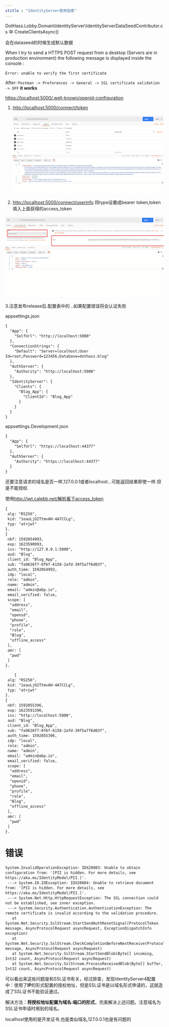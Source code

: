```yaml
---
stitle : "IdentityServer使用指南"
---
```


DotHass.Lobby.Domain\IdentityServer\IdentityServerDataSeedContributor.cs 中 CreateClientsAsync()

会在dataseed的时候生成默认数据

When I try to send a HTTPS POST request from a desktop (Servers are in production environment) the following message is displayed inside the console :

```
Error: unable to verify the first certificate
```

After: `Postman -> Preferences -> General -> SSL certificate validation -> OFF` **it works**

<https://localhost:5000/.well-known/openid-configuration>

1.  <http://localhost:5000/connect/token>

    ![image-20200613165200371](../../public/images/2020-06-11-IdentityServer-use/image-20200613165200371.png)

2.  <http://localhost:5000/connect/userinfo> 将type设置成bearer token,token填入上面获得的access\_token

![image-20200613165246959](../../public/images/2020-06-11-IdentityServer-use/image-20200613165246959.png)

3.注意发布release后.配置表中的  ..如果配置错误将会认证失败

appsettings.json

```
{
  "App": {
    "SelfUrl": "http://localhost:5000"
  },
  "ConnectionStrings": {
    "Default": "Server=localhost;User Id=root;Password=123456;Database=dothass.blog"
  },
  "AuthServer": {
    "Authority": "http://localhost:5000"
  },
  "IdentityServer": {
    "Clients": {
      "Blog_App": {
        "ClientId": "Blog_App"
      }
    }
  }
}
```

appsettings.Development.json

```
{
  "App": {
    "SelfUrl": "https://localhost:44377"
  },
  "AuthServer": {
    "Authority": "https://localhost:44377"
  }
}
```

还要注意请求的域名是否一样,127.0.0.1或者localhost...可能返回结果即使一样.但是不能授权.

使用<http://jwt.calebb.net/解析看下access_token>

```
{
 alg: "RS256",
 kid: "1oauLjO2TtmvAH-4A7CCLg",
 typ: "at+jwt"
}.
{
 nbf: 1592054993,
 exp: 1623590993,
 iss: "http://127.0.0.1:5000",
 aud: "Blog",
 client_id: "Blog_App",
 sub: "fa9626f7-0f6f-6158-2afd-39f5a7f6d03f",
 auth_time: 1592054993,
 idp: "local",
 role: "admin",
 name: "admin",
 email: "admin@abp.io",
 email_verified: false,
 scope: [
  "address",
  "email",
  "openid",
  "phone",
  "profile",
  "role",
  "Blog",
  "offline_access"
 ],
 amr: [
  "pwd"
 ]
}.
```

```
	{
 alg: "RS256",
 kid: "1oauLjO2TtmvAH-4A7CCLg",
 typ: "at+jwt"
}.
{
 nbf: 1592055396,
 exp: 1623591396,
 iss: "http://localhost:5000",
 aud: "Blog",
 client_id: "Blog_App",
 sub: "fa9626f7-0f6f-6158-2afd-39f5a7f6d03f",
 auth_time: 1592055396,
 idp: "local",
 role: "admin",
 name: "admin",
 email: "admin@abp.io",
 email_verified: false,
 scope: [
  "address",
  "email",
  "openid",
  "phone",
  "profile",
  "role",
  "Blog",
  "offline_access"
 ],
 amr: [
  "pwd"
 ]
}.
```

# 错误

```
System.InvalidOperationException: IDX20803: Unable to obtain configuration from: '[PII is hidden. For more details, see https://aka.ms/IdentityModel/PII.]'.
 ---> System.IO.IOException: IDX20804: Unable to retrieve document from: '[PII is hidden. For more details, see https://aka.ms/IdentityModel/PII.]'.
 ---> System.Net.Http.HttpRequestException: The SSL connection could not be established, see inner exception.
 ---> System.Security.Authentication.AuthenticationException: The remote certificate is invalid according to the validation procedure.
   at System.Net.Security.SslStream.StartSendAuthResetSignal(ProtocolToken message, AsyncProtocolRequest asyncRequest, ExceptionDispatchInfo exception)
   at System.Net.Security.SslStream.CheckCompletionBeforeNextReceive(ProtocolToken message, AsyncProtocolRequest asyncRequest)
   at System.Net.Security.SslStream.StartSendBlob(Byte[] incoming, Int32 count, AsyncProtocolRequest asyncRequest)
   at System.Net.Security.SslStream.ProcessReceivedBlob(Byte[] buffer, Int32 count, AsyncProtocolRequest asyncRequest)
```

可以看出来这些问题是和SSL证书有关，经过排查，发现IdentityServer4配置中：使用了**IP**的形式配置的授权地址，但是SSL证书是以域名形式申请的，这就造成了SSL证书不能验证通过。

解决方法：**将授权地址配置为域名:端口的形式**，完美解决上述问题。注意域名为SSL证书申请时用到的域名。

localhost使用的是开发证书,也是类似域名,127.0.0.1也是有问题的
